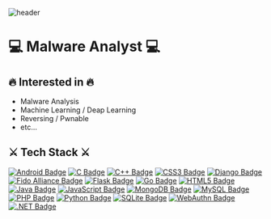 ![header](https://capsule-render.vercel.app/api?type=Waving&color=auto&height=300&section=header&text=7UN4%&fontSize=100)
# 💻 Malware Analyst 💻<br/>
## 🔥 Interested in 🔥
- Malware Analysis
- Machine Learning / Deap Learning
- Reversing / Pwnable
- etc...

## ⚔ Tech Stack ⚔
[![Android Badge](https://img.shields.io/badge/Android-3DDC84?style=flat-square&logo=Android&logoColor=white)](https://developer.android.com)
[![C Badge](https://img.shields.io/badge/C-A8B9CC?style=flat-square&logo=C&logoColor=white)](https://www.iso.org/standard/74528.html)
[![C++ Badge](https://img.shields.io/badge/C++-00599C?style=flat-square&logo=C%2B%2B&logoColor=white)](https://isocpp.org)
[![CSS3 Badge](https://img.shields.io/badge/CSS3-1572B6?style=flat-square&logo=CSS3&logoColor=white)]()
[![Django Badge](https://img.shields.io/badge/Django-092E20?style=flat-square&logo=Django&logoColor=white)](https://www.djangoproject.com)
[![Fido Alliance Badge](https://img.shields.io/badge/Fido%20Alliance-FFBF3B?style=flat-square&logo=Fido%20Alliance&logoColor=white)](https://fidoalliance.org)
[![Flask Badge](https://img.shields.io/badge/Flask-000000?style=flat-square&logo=Flask&logoColor=white)](https://flask.palletsprojects.com/en/2.0.x)
[![Go Badge](https://img.shields.io/badge/Go-00ADD8?style=flat-square&logo=Go&logoColor=white)](https://golang.org)
[![HTML5 Badge](https://img.shields.io/badge/HTML5-E34F26?style=flat-square&logo=HTML5&logoColor=white)]()
[![Java Badge](https://img.shields.io/badge/Java-007396?style=flat-square&logo=Java&logoColor=white)](https://www.oracle.com/java)
[![JavaScript Badge](https://img.shields.io/badge/JavaScript-F7DF1E?style=flat-square&logo=JavaScript&logoColor=white)]()
[![MongoDB Badge](https://img.shields.io/badge/MongoDB-47A248?style=flat-square&logo=MongoDB&logoColor=white)](https://www.mongodb.com)
[![MySQL Badge](https://img.shields.io/badge/MySQL-4479A1?style=flat-square&logo=MySQL&logoColor=white)](https://www.mysql.com)
[![PHP Badge](https://img.shields.io/badge/PHP-777BB4?style=flat-square&logo=PHP&logoColor=white)](https://www.php.net)
[![Python Badge](https://img.shields.io/badge/Python-3776AB?style=flat-square&logo=Python&logoColor=white)](https://www.python.org)
[![SQLite Badge](https://img.shields.io/badge/SQLite-003B57?style=flat-square&logo=SQLite&logoColor=white)](https://www.sqlite.org/index.html)
[![WebAuthn Badge](https://img.shields.io/badge/WebAuthn-3423A6?style=flat-square&logo=WebAuthn&logoColor=white)](https://w3c.github.io/webauthn)
[![.NET Badge](https://img.shields.io/badge/.NET-512BD4?style=flat-square&logo=.NET&logoColor=white)](https://dotnet.microsoft.com/)

